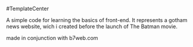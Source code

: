 #TemplateCenter

A simple code for learning the basics of front-end.
It represents a gotham news website, wich i created before the launch of The Batman movie.

made in conjunction with b7web.com
